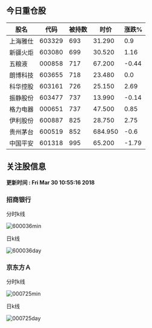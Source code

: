 
## 今日重仓股 

|股名|代码|被持数|时价|涨跌%|
|---|---|---|---|---|
|上海雅仕|603329|693|31.290|0.9|
|新疆火炬|603080|699|30.520|1.16|
|五粮液|000858|717|67.200|-0.44|
|朗博科技|603655|718|23.480|0.0|
|科华控股|603161|726|25.150|2.69|
|振静股份|603477|737|13.990|-0.14|
|格力电器|000651|737|47.500|0.85|
|伊利股份|600887|825|28.750|2.75|
|贵州茅台|600519|852|684.950|-0.6|
|中国平安|601318|995|65.200|-1.79|

## 关注股信息
**更新时间 : Fri Mar 30 10:55:16 2018**
### 招商银行 
分时k线

![600036min](http://image.sinajs.cn/newchart/min/n/sh600036.gif)

日k线

![600036day](http://image.sinajs.cn/newchart/daily/n/sh600036.gif)

### 京东方Ａ 
分时k线

![000725min](http://image.sinajs.cn/newchart/min/n/sz000725.gif)

日k线

![000725day](http://image.sinajs.cn/newchart/daily/n/sz000725.gif)
